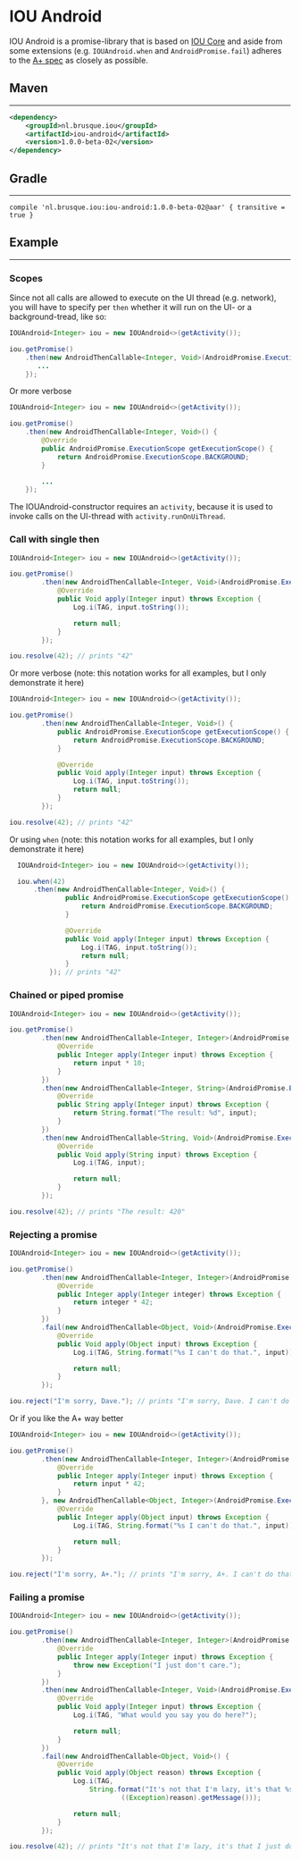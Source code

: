 <!--
The MIT License (MIT)

Copyright (c) 2016 Ely Deckers

Permission is hereby granted, free of charge, to any person obtaining a copy
of this software and associated documentation files (the "Software"), to deal
in the Software without restriction, including without limitation the rights
to use, copy, modify, merge, publish, distribute, sublicense, and/or sell
copies of the Software, and to permit persons to whom the Software is
furnished to do so, subject to the following conditions:

The above copyright notice and this permission notice shall be included in all
copies or substantial portions of the Software.

THE SOFTWARE IS PROVIDED "AS IS", WITHOUT WARRANTY OF ANY KIND, EXPRESS OR
IMPLIED, INCLUDING BUT NOT LIMITED TO THE WARRANTIES OF MERCHANTABILITY,
FITNESS FOR A PARTICULAR PURPOSE AND NONINFRINGEMENT. IN NO EVENT SHALL THE
AUTHORS OR COPYRIGHT HOLDERS BE LIABLE FOR ANY CLAIM, DAMAGES OR OTHER
LIABILITY, WHETHER IN AN ACTION OF CONTRACT, TORT OR OTHERWISE, ARISING FROM,
OUT OF OR IN CONNECTION WITH THE SOFTWARE OR THE USE OR OTHER DEALINGS IN THE
SOFTWARE.
-->

# IOU Android

IOU Android is a promise-library that is based on [IOU Core](https://github.com/ioweyou/iou-core) and aside from some extensions (e.g. `IOUAndroid.when` and `AndroidPromise.fail`) adheres to the [A+ spec](https://github.com/promises-aplus/promises-spec) as closely as possible.

## Maven
-----
```xml
<dependency>
    <groupId>nl.brusque.iou</groupId>
    <artifactId>iou-android</artifactId>
    <version>1.0.0-beta-02</version>
</dependency>
```

## Gradle
-----
```
compile 'nl.brusque.iou:iou-android:1.0.0-beta-02@aar' { transitive = true }
```

## Example
-----
### Scopes
Since not all calls are allowed to execute on the UI thread (e.g. network), you will have to specify per `then` whether it will run on the UI- or a background-tread, like so:
```java
IOUAndroid<Integer> iou = new IOUAndroid<>(getActivity());

iou.getPromise()
    .then(new AndroidThenCallable<Integer, Void>(AndroidPromise.ExecutionScope.BACKGROUND) {
       ...
    });
```
Or more verbose
```java
IOUAndroid<Integer> iou = new IOUAndroid<>(getActivity());

iou.getPromise()
    .then(new AndroidThenCallable<Integer, Void>() {
        @Override
        public AndroidPromise.ExecutionScope getExecutionScope() {
            return AndroidPromise.ExecutionScope.BACKGROUND;
        }

        ...
    });
```
The IOUAndroid-constructor requires an `activity`, because it is used to invoke calls on the UI-thread with `activity.runOnUiThread`.

### Call with single then
```java
IOUAndroid<Integer> iou = new IOUAndroid<>(getActivity());

iou.getPromise()
        .then(new AndroidThenCallable<Integer, Void>(AndroidPromise.ExecutionScope.BACKGROUND) {
            @Override
            public Void apply(Integer input) throws Exception {
                Log.i(TAG, input.toString());

                return null;
            }
        });

iou.resolve(42); // prints "42"
```
Or more verbose (note: this notation works for all examples, but I only demonstrate it here)
```java
IOUAndroid<Integer> iou = new IOUAndroid<>(getActivity());

iou.getPromise()
        .then(new AndroidThenCallable<Integer, Void>() {
            public AndroidPromise.ExecutionScope getExecutionScope() {
                return AndroidPromise.ExecutionScope.BACKGROUND;
            }

            @Override
            public Void apply(Integer input) throws Exception {
                Log.i(TAG, input.toString());
                return null;
            }
        });

iou.resolve(42); // prints "42"
```
Or using `when` (note: this notation works for all examples, but I only demonstrate it here)
```java
  IOUAndroid<Integer> iou = new IOUAndroid<>(getActivity());

  iou.when(42)
      .then(new AndroidThenCallable<Integer, Void>() {
              public AndroidPromise.ExecutionScope getExecutionScope() {
                  return AndroidPromise.ExecutionScope.BACKGROUND;
              }

              @Override
              public Void apply(Integer input) throws Exception {
                  Log.i(TAG, input.toString());
                  return null;
              }
          }); // prints "42"
```
### Chained or piped promise
```java
IOUAndroid<Integer> iou = new IOUAndroid<>(getActivity());

iou.getPromise()
        .then(new AndroidThenCallable<Integer, Integer>(AndroidPromise.ExecutionScope.BACKGROUND) {
            @Override
            public Integer apply(Integer input) throws Exception {
                return input * 10;
            }
        })
        .then(new AndroidThenCallable<Integer, String>(AndroidPromise.ExecutionScope.BACKGROUND) {
            @Override
            public String apply(Integer input) throws Exception {
                return String.format("The result: %d", input);
            }
        })
        .then(new AndroidThenCallable<String, Void>(AndroidPromise.ExecutionScope.UI) {
            @Override
            public Void apply(String input) throws Exception {
                Log.i(TAG, input);

                return null;
            }
        });

iou.resolve(42); // prints "The result: 420"
```
### Rejecting a promise
```java
IOUAndroid<Integer> iou = new IOUAndroid<>(getActivity());

iou.getPromise()
        .then(new AndroidThenCallable<Integer, Integer>(AndroidPromise.ExecutionScope.UI) {
            @Override
            public Integer apply(Integer integer) throws Exception {
                return integer * 42;
            }
        })
        .fail(new AndroidThenCallable<Object, Void>(AndroidPromise.ExecutionScope.BACKGROUND) {
            @Override
            public Void apply(Object input) throws Exception {
                Log.i(TAG, String.format("%s I can't do that.", input));

                return null;
            }
        });

iou.reject("I'm sorry, Dave."); // prints "I'm sorry, Dave. I can't do that."
```
Or if you like the A+ way better
```java
IOUAndroid<Integer> iou = new IOUAndroid<>(getActivity());

iou.getPromise()
        .then(new AndroidThenCallable<Integer, Integer>(AndroidPromise.ExecutionScope.UI) {
            @Override
            public Integer apply(Integer input) throws Exception {
                return input * 42;
            }
        }, new AndroidThenCallable<Object, Integer>(AndroidPromise.ExecutionScope.BACKGROUND) {
            @Override
            public Integer apply(Object input) throws Exception {
                Log.i(TAG, String.format("%s I can't do that.", input));

                return null;
            }
        });

iou.reject("I'm sorry, A+."); // prints "I'm sorry, A+. I can't do that."
```
### Failing a promise
```java
IOUAndroid<Integer> iou = new IOUAndroid<>(getActivity());

iou.getPromise()
        .then(new AndroidThenCallable<Integer, Integer>(AndroidPromise.ExecutionScope.BACKGROUND) {
            @Override
            public Integer apply(Integer input) throws Exception {
                throw new Exception("I just don't care.");
            }
        })
        .then(new AndroidThenCallable<Integer, Void>(AndroidPromise.ExecutionScope.UI) {
            @Override
            public Void apply(Integer input) throws Exception {
                Log.i(TAG, "What would you say you do here?");

                return null;
            }
        })
        .fail(new AndroidThenCallable<Object, Void>() {
            @Override
            public Void apply(Object reason) throws Exception {
                Log.i(TAG,
                    String.format("It's not that I'm lazy, it's that %s",
                            ((Exception)reason).getMessage()));

                return null;
            }
        });

iou.resolve(42); // prints "It's not that I'm lazy, it's that I just don't care."
```
